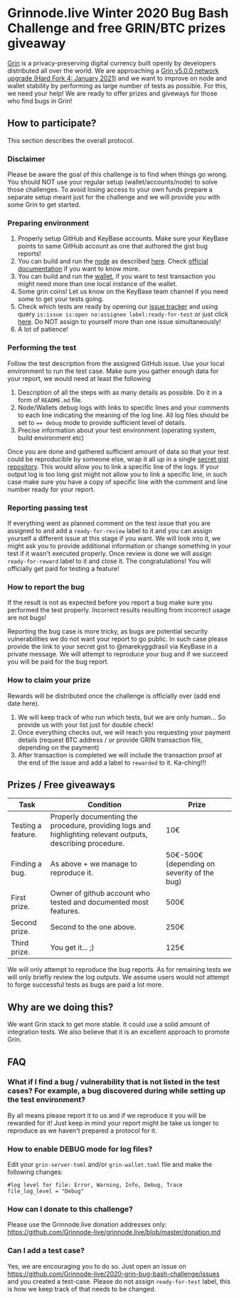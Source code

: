 # Grinnode.live Winter 2020 Bug Bash Challenge and free GRIN/BTC prizes giveaway

[Grin](https://grin.mw/) is a privacy-preserving digital currency built openly by developers distributed all over the world. We are approaching a [Grin v5.0.0 network upgrade (Hard Fork 4: January 2021)](https://forum.grin.mw/t/grin-v5-0-0-network-upgrade-hard-fork-4-january-2021/7895) and we want to improve on node and wallet stability by performing as large number of tests as possible. For this, we need your help! We are ready to offer prizes and giveways for those who find bugs in Grin!

## How to participate?

This section describes the overall protocol.

### Disclaimer

Please be aware the goal of this challenge is to find when things go wrong. You should NOT use your regular setup (wallet/accounts/node) to solve those challenges. To avoid losing access to your own funds prepare a separate setup meant just for the challenge and we will provide you with some Grin to get started.

### Preparing environment

1. Properly setup GitHub and KeyBase accounts. Make sure your KeyBase points to same GitHub account as one that authored the gist bug reports!
2. You can build and run the [node](https://github.com/mimblewimble/grin) as described [here](https://github.com/mimblewimble/docs/wiki/How-to-run-a-Grin-node). Check [official documentation](https://docs.grin.mw/) if you want to know more.
3. You can build and run the [wallet](https://github.com/mimblewimble/grin-wallet), if you want to test transaction you might need more than one local instance of the wallet.
4. Some grin coins! Let us know on the KeyBase team channel if you need some to get your tests going.
5. Check which tests are ready by opening our [issue tracker](https://github.com/Grinnode-live/2020-grin-bug-bash-challenge/issues) and using query `is:issue is:open no:assignee label:ready-for-test` or just click [here](https://github.com/Grinnode-live/2020-grin-bug-bash-challenge/issues?q=is%3Aissue+is%3Aopen+no%3Aassignee+label%3Aready-for-test). Do NOT assign to yourself more than one issue simultaneously!
4. A lot of patience! 

### Performing the test

Follow the test description from the assigned GitHub issue. Use your local environment to run the test case. Make sure you gather enough data for your report, we would need at least the following

1. Description of all the steps with as many details as possible. Do it in a form of `README.md` file.
2. Node/Wallets debug logs with links to specific lines and your comments to each line indicating the meaning of the log line. All log files should be set to `== debug` mode to provide sufficient level of details.
3. Precise information about your test environment (operating system, build environment etc)

Once you are done and gathered sufficient amount of data so that your test could be reproducible by someone else, wrap it all up in a single [secret gist repository](https://gist.github.com/). This would allow you to link a specific line of the logs. If your output log is too long gist might not allow you to link a specific line, in such case make sure you have a copy of specific line with the comment and line number ready for your report.

### Reporting passing test

If everything went as planned comment on the test issue that you are assigned to and add a `ready-for-review` label to it and you can assign yourself a different issue at this stage if you want. We will look into it, we might ask you to provide additional information or change something in your test if it wasn't executed properly. Once review is done we will assign `ready-for-reward` label to it and close it. The congratulations! You will officially get paid for testing a feature!

### How to report the bug

If the result is not as expected before you report a bug make sure you performed the test properly. Incorrect results resulting from incorrect usage are not bugs!

Reporting the bug case is more tricky, as bugs are potential security vulnerabilities we do not want your report to go public. In such case please provide the link to your secret gist to @marekyggdrasil via KeyBase in a private message. We will attempt to reproduce your bug and if we succeed you will be paid for the bug report.

### How to claim your prize

Rewards will be distributed once the challenge is officially over (add end date here).

1. We will keep track of who run which tests, but we are only human... So provide us with your list just for double check!
2. Once everything checks out, we will reach you requesting your payment details (request BTC address / or provide GRIN transaction file, depending on the payment)
3. After transaction is completed we will include the transaction proof at the end of the issue and add a label to `rewarded` to it. Ka-ching!!!

## Prizes / Free giveaways

| Task               | Condition                                                                                                   | Prize                                       |
|--------------------|-------------------------------------------------------------------------------------------------------------|---------------------------------------------|
| Testing a feature. | Properly documenting the procedure, providing logs and highlighting relevant outputs, describing procedure. | 10€                                         |
| Finding a bug.     | As above + we manage to reproduce it.                                                                       | 50€-500€ (depending on severity of the bug) |
| First prize.       | Owner of github account who tested and documented most features.                                            | 500€                                        |
| Second prize.      | Second to the one above.                                                                                    | 250€                                        |
| Third prize.       | You get it... ;)                                                                                            | 125€                                        |

We will only attempt to reproduce the bug reports. As for remaining tests we will only briefly review the log outputs. We assume users would not attempt to forge successful tests as bugs are paid a lot more.

## Why are we doing this?

We want Grin stack to get more stable. It could use a solid amount of integration tests. We also believe that it is an excellent approach to promote Grin.

## FAQ

### What if I find a bug / vulnerability that is not listed in the test cases? For example, a bug discovered during while setting up the test environment?

By all means please report it to us and if we reproduce it you will be rewarded for it! Just keep in mind your report might be take us longer to reproduce as we haven't prepared a protocol for it.

### How to enable DEBUG mode for log files?

Edit your `grin-server-toml` and/or `grin-wallet.toml` file and make the following changes:
```
#log level for file: Error, Warning, Info, Debug, Trace
file_log_level = "Debug"
```

### How can I donate to this challenge?
Please use the Grinnode.live donation addresses only: https://github.com/Grinnode-live/grinnode.live/blob/master/donation.md

### Can I add a test case?
Yes, we are encouraging you to do so. Just open an issue on https://github.com/Grinnode-live/2020-grin-bug-bash-challenge/issues and you created a test-case. Please do not assign `ready-for-test` label, this is how we keep track of that needs to be changed.

